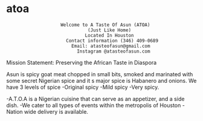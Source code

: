 # atoa
                        Welcome to A Taste Of Asun (ATOA)
                                  (Just Like Home)
                                 Located In Houston
                          Contact information (346) 409-0689
                            Email: atasteofasun@gmail.com
                              Instagram @atasteofasun.com


Mission Statement:
Preserving the African Taste in Diaspora

Asun is spicy goat meat chopped in small bits, smoked and marinated with some secret Nigerian spice and it s major spice is Habanero and onions.
We have 3 levels of spice
-Original spicy
-Mild spicy
-Very spicy.

-A.T.O.A is a Nigerian cuisine that can serve as an appetizer, and a side dish.
-We cater to all types of events within the metropolis of Houston
-Nation wide delivery is available.
